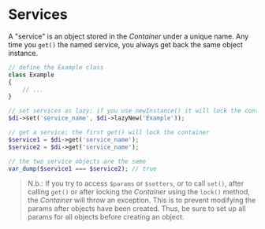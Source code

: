 # Services

A "service" is an object stored in the _Container_ under a unique name. Any time you `get()` the named service, you always get back the same object instance.

```php
// define the Example class
class Example
{
    // ...
}

// set services as lazy; if you use newInstance() it will lock the container
$di->set('service_name', $di->lazyNew('Example'));

// get a service; the first get() will lock the container
$service1 = $di->get('service_name');
$service2 = $di->get('service_name');

// the two service objects are the same
var_dump($service1 === $service2); // true
```

> N.b.: If you try to access `$params` or `$setters`, or to call `set()`, after calling `get()` or after locking the _Container_ using the `lock()` method, the _Container_ will throw an exception. This is to prevent modifying the params after objects have been created. Thus, be sure to set up all params for all objects before creating an object.
